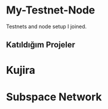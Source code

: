 # My-Testnet-Node
Testnets and node setup I joined.

## Katıldığım Projeler

# Kujira
# Subspace Network
